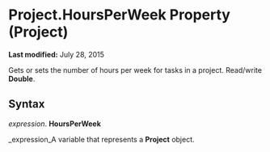 
# Project.HoursPerWeek Property (Project)

 **Last modified:** July 28, 2015

Gets or sets the number of hours per week for tasks in a project. Read/write  **Double**.

## Syntax

 _expression_. **HoursPerWeek**

 _expression_A variable that represents a  **Project** object.

